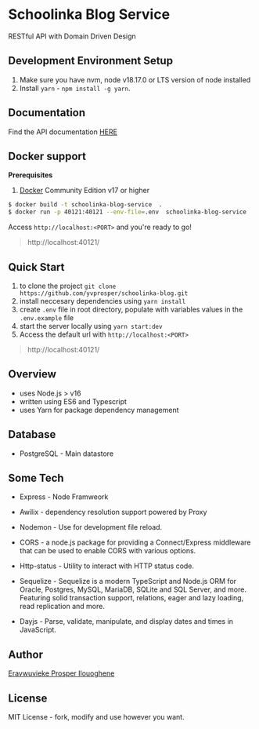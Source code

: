 # Schoolinka Blog Service

RESTful API with Domain Driven Design

## Development Environment Setup

1. Make sure you have nvm, node v18.17.0 or LTS version of node installed
2. Install `yarn` - `npm install -g yarn`.


## Documentation
Find the API documentation [HERE](https://schoolinka-blog.onrender.com/docs)

## Docker support

**Prerequisites**

1. [Docker](https://www.docker.com/products/docker-engine) Community Edition v17 or higher

```sh
$ docker build -t schoolinka-blog-service  .
$ docker run -p 40121:40121 --env-file=.env  schoolinka-blog-service
```

Access `http://localhost:<PORT>` and you're ready to go!

> http://localhost:40121/


## Quick Start
1. to clone the project `git clone https://github.com/yvprosper/schoolinka-blog.git`
2. install neccesary dependencies using `yarn install`
3. create `.env` file in root directory, populate with variables values in the `.env.example` file 
4. start the server locally using `yarn start:dev`
5. Access the default url with `http://localhost:<PORT>` 
> http://localhost:40121/


## Overview 
- uses Node.js > v16
- written using ES6 and Typescript
- uses Yarn for package dependency management


## Database
- PostgreSQL - Main datastore


## Some Tech

- Express - Node Framweork

- Awilix - dependency resolution support powered by Proxy

- Nodemon - Use for development file reload.

- CORS - a node.js package for providing a Connect/Express middleware that can be used to enable CORS with various options.

- Http-status - Utility to interact with HTTP status code.

- Sequelize - Sequelize is a modern TypeScript and Node.js ORM for Oracle, Postgres, MySQL, MariaDB, SQLite and SQL Server, and more. Featuring solid transaction support, relations, eager and lazy loading, read replication and more.

- Dayjs - Parse, validate, manipulate, and display dates and times in JavaScript.

## Author
[Eravwuvieke Prosper Ilouoghene](https://www.linkedin.com/in/prosper-eravwuvieke-25b534163/)


## License
MIT License - fork, modify and use however you want.

